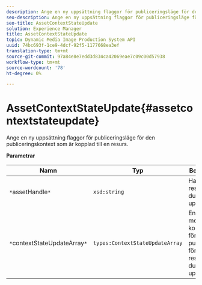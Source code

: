 ```yaml
---
description: Ange en ny uppsättning flaggor för publiceringsläge för den publiceringskontext som är kopplad till en resurs.
seo-description: Ange en ny uppsättning flaggor för publiceringsläge för den publiceringskontext som är kopplad till en resurs.
seo-title: AssetContextStateUpdate
solution: Experience Manager
title: AssetContextStateUpdate
topic: Dynamic Media Image Production System API
uuid: 74bc693f-1ce9-4dcf-92f5-1177668ea3ef
translation-type: tm+mt
source-git-commit: 97a84e8e7edd3d834ca42069eae7c09c00d57938
workflow-type: tm+mt
source-wordcount: '78'
ht-degree: 0%

---
```



# AssetContextStateUpdate{#assetcontextstateupdate}

Ange en ny uppsättning flaggor för publiceringsläge för den publiceringskontext som är kopplad till en resurs.

**Parametrar**

| Namn | Typ | Beskrivning |
|---|---|---|
| `*`assetHandle`*` | `xsd:string` | Hantera den resurs som du vill uppdatera. |
| `*`contextStateUpdateArray`*` | `types:ContextStateUpdateArray` | En array med kontaktlägen för publicering för den resurs som du vill uppdatera. |

